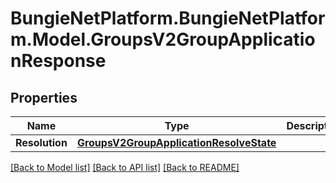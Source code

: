# BungieNetPlatform.BungieNetPlatform.Model.GroupsV2GroupApplicationResponse
## Properties

Name | Type | Description | Notes
------------ | ------------- | ------------- | -------------
**Resolution** | [**GroupsV2GroupApplicationResolveState**](GroupsV2GroupApplicationResolveState.md) |  | [optional] 

[[Back to Model list]](../README.md#documentation-for-models) [[Back to API list]](../README.md#documentation-for-api-endpoints) [[Back to README]](../README.md)

